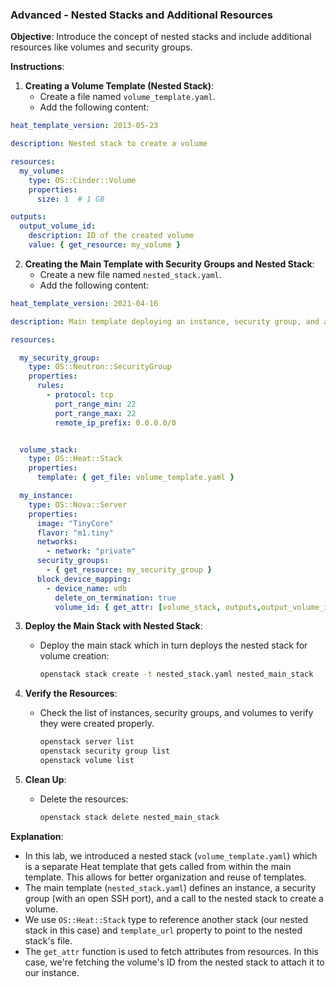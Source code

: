 ### Advanced - Nested Stacks and Additional Resources

**Objective**: Introduce the concept of nested stacks and include additional resources like volumes and security groups.

**Instructions**:

1. **Creating a Volume Template (Nested Stack)**:
   - Create a file named `volume_template.yaml`.
   - Add the following content:

```yaml
heat_template_version: 2013-05-23

description: Nested stack to create a volume

resources:
  my_volume:
    type: OS::Cinder::Volume
    properties:
      size: 1  # 1 GB

outputs:
  output_volume_id:
    description: ID of the created volume
    value: { get_resource: my_volume }
```

2. **Creating the Main Template with Security Groups and Nested Stack**:
   - Create a new file named `nested_stack.yaml`.
   - Add the following content:

```yaml
heat_template_version: 2021-04-16

description: Main template deploying an instance, security group, and a volume using a nested stack

resources:

  my_security_group:
    type: OS::Neutron::SecurityGroup
    properties:
      rules:
        - protocol: tcp
          port_range_min: 22
          port_range_max: 22
          remote_ip_prefix: 0.0.0.0/0


  volume_stack:
    type: OS::Heat::Stack
    properties:
      template: { get_file: volume_template.yaml }

  my_instance:
    type: OS::Nova::Server
    properties:
      image: "TinyCore"
      flavor: "m1.tiny"
      networks:
        - network: "private"
      security_groups:
        - { get_resource: my_security_group }
      block_device_mapping:
        - device_name: vdb
          delete_on_termination: true
          volume_id: { get_attr: [volume_stack, outputs,output_volume_id] }
```

3. **Deploy the Main Stack with Nested Stack**:
   - Deploy the main stack which in turn deploys the nested stack for volume creation:
     ```bash
     openstack stack create -t nested_stack.yaml nested_main_stack
     ```

4. **Verify the Resources**:
   - Check the list of instances, security groups, and volumes to verify they were created properly.
     ```bash
     openstack server list
     openstack security group list
     openstack volume list
     ```

5. **Clean Up**:
   - Delete the resources:
     ```bash
     openstack stack delete nested_main_stack
     ```

**Explanation**:
- In this lab, we introduced a nested stack (`volume_template.yaml`) which is a separate Heat template that gets called from within the main template. This allows for better organization and reuse of templates.
- The main template (`nested_stack.yaml`) defines an instance, a security group (with an open SSH port), and a call to the nested stack to create a volume.
- We use `OS::Heat::Stack` type to reference another stack (our nested stack in this case) and `template_url` property to point to the nested stack's file.
- The `get_attr` function is used to fetch attributes from resources. In this case, we're fetching the volume's ID from the nested stack to attach it to our instance.
